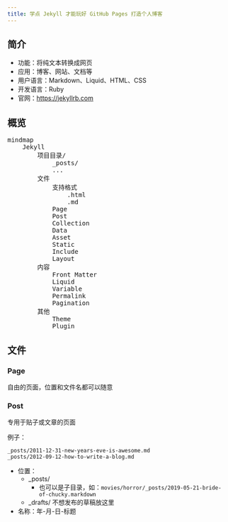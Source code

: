 ```yaml
---
title: 学点 Jekyll 才能玩好 GitHub Pages 打造个人博客
---
```

<script type="module">
  import mermaid from 'https://cdn.jsdelivr.net/npm/mermaid@10/dist/mermaid.esm.min.mjs';
</script>

## 简介
- 功能：将纯文本转换成网页
- 应用：博客、网站、文档等
- 用户语言：Markdown、Liquid、HTML、CSS
- 开发语言：Ruby
- 官网：https://jekyllrb.com

## 概览
<pre class="mermaid">
mindmap
	Jekyll
		项目目录/
			_posts/
			...
		文件
			支持格式
				.html
				.md
			Page
			Post
			Collection
			Data
			Asset
			Static
			Include
			Layout
		内容
			Front Matter
			Liquid
			Variable
			Permalink
			Pagination
		其他
			Theme
			Plugin
</pre>

## 文件
### Page
自由的页面，位置和文件名都可以随意

### Post
专用于贴子或文章的页面

例子：
```
_posts/2011-12-31-new-years-eve-is-awesome.md
_posts/2012-09-12-how-to-write-a-blog.md
```
- 位置：
	- _posts/
		- 也可以是子目录，如：`movies/horror/_posts/2019-05-21-bride-of-chucky.markdown`
	- _drafts/	不想发布的草稿放这里
- 名称：年-月-日-标题